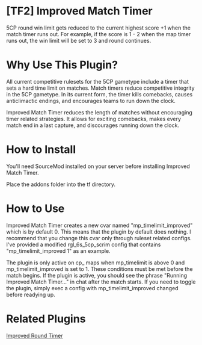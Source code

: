 # [TF2] Improved Match Timer
 5CP round win limit gets reduced to the current highest score +1 when the match timer runs out.  For example, if the score is 1 - 2 when the map timer runs out, the win limit will be set to 3 and round continues.
 
# Why Use This Plugin?
 All current competitive rulesets for the 5CP gametype include a timer that sets a hard time limit on matches. Match timers reduce competitive integrity in the 5CP gametype. In its current form, the timer kills comebacks, causes anticlimactic endings, and encourages teams to run down the clock.

 Improved Match Timer reduces the length of matches without encouraging timer related strategies. It allows for exciting comebacks, makes every match end in a last capture, and discourages running down the clock.

# How to Install
 You'll need SourceMod installed on your server before installing Improved Match Timer.

 Place the addons folder into the tf directory.

 # How to Use
 Improved Match Timer creates a new cvar named "mp_timelimit_improved" which is by default 0. This means that the plugin by default does nothing. I recommend that you change this cvar only through ruleset related configs. I've provided a modified rgl_6s_5cp_scrim config that contains "mp_timelimit_improved 1" as an example.

 The plugin is only active on cp_ maps when mp_timelimit is above 0 and mp_timelimit_improved is set to 1. These conditions must be met before the match begins. If the plugin is active, you should see the phrase "Running Improved Match Timer..." in chat after the match starts. If you need to toggle the plugin, simply exec a config with mp_timelimit_improved changed before readying up.

# Related Plugins
 [Improved Round Timer](https://github.com/b4nnyBot/TF2-Improved-Round-Timer-Plugin)
